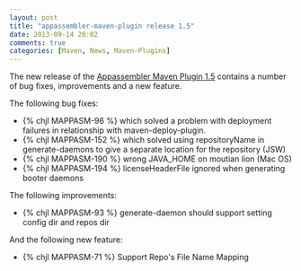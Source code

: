 ```yaml
---
layout: post
title: "appassembler-maven-plugin release 1.5"
date: 2013-09-14 20:02
comments: true
categories: [Maven, News, Maven-Plugins]
---
```

The new release of the [Appassembler Maven Plugin 1.5](http://mojo.codehaus.org/appassembler/appassembler-maven-plugin/)
contains a number of bug fixes, improvements and a new feature.

<!-- more -->
The following bug fixes:

 * {% chjl MAPPASM-96 %} which solved a problem with deployment failures 
in relationship with maven-deploy-plugin.
 * {% chjl MAPPASM-152 %} which solved using repositoryName in generate-daemons to give a separate location 
for the repository (JSW)
 * {% chjl MAPPASM-190 %} wrong JAVA_HOME on moutian lion (Mac OS)
 * {% chjl MAPPASM-194 %} licenseHeaderFile ignored when generating booter daemons


The following improvements:

 * {% chjl MAPPASM-93 %} generate-daemon should support setting config dir and repos dir

And the following new feature:

 * {% chjl MAPPASM-71 %} Support Repo's File Name Mapping

